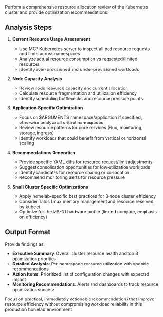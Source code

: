 <!--
name: resource-allocation-review
owner: homelab-admin
tags: kubernetes, monitoring, optimization, resources
description: Analyzes Kubernetes cluster resource allocation and provides optimization recommendations
-->

Perform a comprehensive resource allocation review of the Kubernetes cluster and provide optimization recommendations:

## Analysis Steps

1. **Current Resource Usage Assessment**
   - Use MCP Kubernetes server to inspect all pod resource requests and limits across namespaces
   - Analyze actual resource consumption vs requested/limited resources
   - Identify over-provisioned and under-provisioned workloads

2. **Node Capacity Analysis**
   - Review node resource capacity and current allocation
   - Calculate resource fragmentation and utilization efficiency
   - Identify scheduling bottlenecks and resource pressure points

3. **Application-Specific Optimization**
   - Focus on $ARGUMENTS namespace/application if specified, otherwise analyze all critical namespaces
   - Review resource patterns for core services (Flux, monitoring, storage, ingress)
   - Identify workloads that could benefit from vertical or horizontal scaling

4. **Recommendations Generation**
   - Provide specific YAML diffs for resource request/limit adjustments
   - Suggest consolidation opportunities for low-utilization workloads
   - Identify candidates for resource sharing or co-location
   - Recommend monitoring alerts for resource pressure

5. **Small Cluster Specific Optimizations**
   - Apply homelab-specific best practices for 3-node cluster efficiency
   - Consider Talos Linux memory management and resource reserved by kubelet
   - Optimize for the MS-01 hardware profile (limited compute, emphasis on efficiency)

## Output Format

Provide findings as:
- **Executive Summary**: Overall cluster resource health and top 3 optimization priorities
- **Detailed Analysis**: Per-namespace resource utilization with specific recommendations
- **Action Items**: Prioritized list of configuration changes with expected impact
- **Monitoring Recommendations**: Alerts and dashboards to track resource optimization success

Focus on practical, immediately actionable recommendations that improve resource efficiency without compromising workload reliability in this production homelab environment.